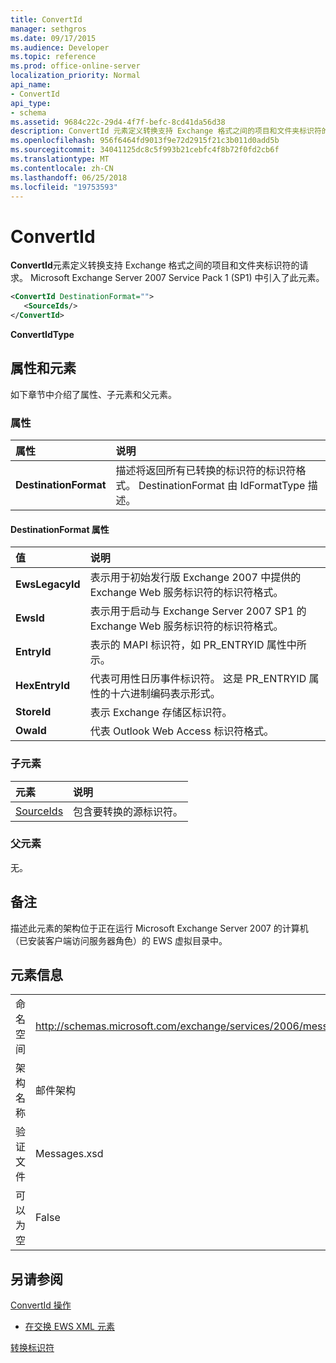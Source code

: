 ```yaml
---
title: ConvertId
manager: sethgros
ms.date: 09/17/2015
ms.audience: Developer
ms.topic: reference
ms.prod: office-online-server
localization_priority: Normal
api_name:
- ConvertId
api_type:
- schema
ms.assetid: 9684c22c-29d4-4f7f-befc-8cd41da56d38
description: ConvertId 元素定义转换支持 Exchange 格式之间的项目和文件夹标识符的请求。 Microsoft Exchange Server 2007 Service Pack 1 (SP1) 中引入了此元素。
ms.openlocfilehash: 956f6464fd9013f9e72d2915f21c3b011d0add5b
ms.sourcegitcommit: 34041125dc8c5f993b21cebfc4f8b72f0fd2cb6f
ms.translationtype: MT
ms.contentlocale: zh-CN
ms.lasthandoff: 06/25/2018
ms.locfileid: "19753593"
---
```

# <a name="convertid"></a>ConvertId

**ConvertId**元素定义转换支持 Exchange 格式之间的项目和文件夹标识符的请求。 Microsoft Exchange Server 2007 Service Pack 1 (SP1) 中引入了此元素。 
  
```xml
<ConvertId DestinationFormat="">
   <SourceIds/>
</ConvertId>
```

 **ConvertIdType**
## <a name="attributes-and-elements"></a>属性和元素

如下章节中介绍了属性、子元素和父元素。
  
### <a name="attributes"></a>属性

|**属性**|**说明**|
|:-----|:-----|
|**DestinationFormat** <br/> |描述将返回所有已转换的标识符的标识符格式。 DestinationFormat 由 IdFormatType 描述。  <br/> |
   
#### <a name="destinationformat-attribute"></a>DestinationFormat 属性

|**值**|**说明**|
|:-----|:-----|
|**EwsLegacyId** <br/> |表示用于初始发行版 Exchange 2007 中提供的 Exchange Web 服务标识符的标识符格式。  <br/> |
|**EwsId** <br/> |表示用于启动与 Exchange Server 2007 SP1 的 Exchange Web 服务标识符的标识符格式。  <br/> |
|**EntryId** <br/> |表示的 MAPI 标识符，如 PR_ENTRYID 属性中所示。  <br/> |
|**HexEntryId** <br/> |代表可用性日历事件标识符。 这是 PR_ENTRYID 属性的十六进制编码表示形式。  <br/> |
|**StoreId** <br/> |表示 Exchange 存储区标识符。  <br/> |
|**OwaId** <br/> |代表 Outlook Web Access 标识符格式。  <br/> |
   
### <a name="child-elements"></a>子元素

|**元素**|**说明**|
|:-----|:-----|
|[SourceIds](sourceids.md) <br/> |包含要转换的源标识符。  <br/> |
   
### <a name="parent-elements"></a>父元素

无。
  
## <a name="remarks"></a>备注

描述此元素的架构位于正在运行 Microsoft Exchange Server 2007 的计算机（已安装客户端访问服务器角色）的 EWS 虚拟目录中。
  
## <a name="element-information"></a>元素信息

|||
|:-----|:-----|
|命名空间  <br/> |http://schemas.microsoft.com/exchange/services/2006/messages  <br/> |
|架构名称  <br/> |邮件架构  <br/> |
|验证文件  <br/> |Messages.xsd  <br/> |
|可以为空  <br/> |False  <br/> |
   
## <a name="see-also"></a>另请参阅



[ConvertId 操作](convertid-operation.md)


- [在交换 EWS XML 元素](ews-xml-elements-in-exchange.md)


[转换标识符](http://msdn.microsoft.com/library/a5391746-b6ef-4f48-8fc8-8255258651aa%28Office.15%29.aspx)

